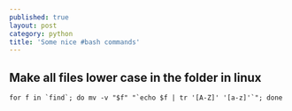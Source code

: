 ```yaml
---
published: true
layout: post
category: python
title: 'Some nice #bash commands'
---
```

## Make all files lower case in the folder in linux

```
for f in `find`; do mv -v "$f" "`echo $f | tr '[A-Z]' '[a-z]'`"; done
```

### 
